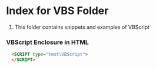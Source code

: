 # Index for VBS Folder

1. This folder contains snippets and examples of VBScript

### VBScript Enclosure in HTML
```html
  <SCRIPT type="text\VBScript">
  </SCRIPT>
```
